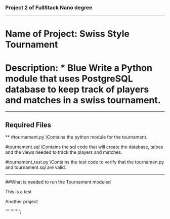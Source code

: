 ### Project 2 of FullStack Nano degree

***

# Name of Project: Swiss Style Tournament

# Description: * Blue Write a Python module that uses PostgreSQL database to keep track of players and matches in a swiss tournament.
***
## Required Files
**
#tournament.py \Contains the python module for the tournament.

#tournament.sql \Contains the sql code that will create the database, talbes and the views needed to track the players and matches.

#tournament_test.py \Contains the test code to verify that the tournamen.py and tournament.sql are valid.
***
##What is needed to run the Tournament moduled


This is a test

Another project

'''
''''''';
